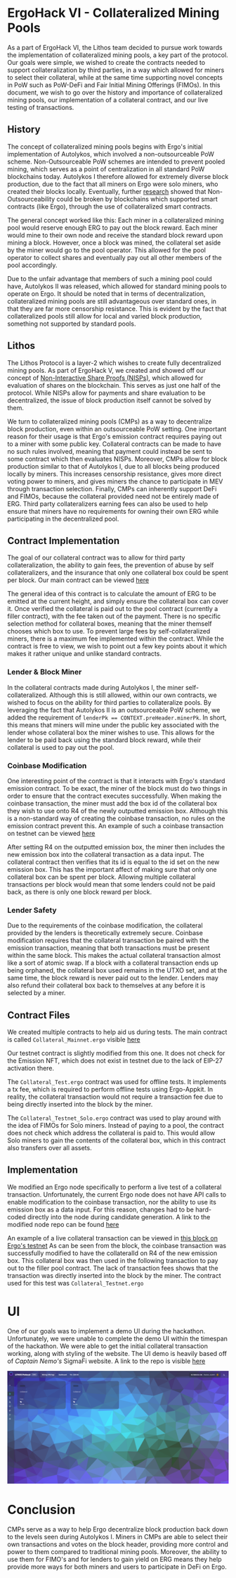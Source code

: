 # ErgoHack VI - Collateralized Mining Pools

As a part of ErgoHack VI, the Lithos team decided to pursue work towards the implementation
of collateralized mining pools, a key part of the protocol. Our goals were simple, we wished
to create the contracts needed to support collateralization by third parties, in a way which allowed
for miners to select their collateral, while at the same time supporting novel concepts in PoW such as
PoW-DeFi and Fair Initial Mining Offerings (FIMOs). In this document, we wish to go over the history and importance of 
collateralized mining pools, our implementation of a collateral contract, and our live testing of transactions.

## History
The concept of collateralized mining pools begins with Ergo's initial implementation of Autolykos, which
involved a non-outsourceable PoW scheme. Non-Outsourceable PoW schemes are intended to prevent pooled mining,
which serves as a point of centralization in all standard PoW blockchains today. Autolykos I therefore allowed
for extremely diverse block production, due to the fact that all miners on Ergo were solo miners, who
created their blocks locally. Eventually, further [research](https://eprint.iacr.org/2020/044.pdf) showed that
Non-Outsourceability could be broken by blockchains which supported smart contracts (like Ergo),
through the use of collateralized smart contracts.

The general concept worked like this: Each miner in a collateralized mining pool would reserve enough ERG to
pay out the block reward. Each miner would mine to their own node and receive the standard block reward upon
mining a block. However, once a block was mined, the collateral set aside by the miner would go to the pool operator.
This allowed for the pool operator to collect shares and eventually pay out all other members of the pool accordingly.

Due to the unfair advantage that members of such a mining pool could have, Autolykos II was released, which allowed
for standard mining pools to operate on Ergo. It should be noted that in terms of decentralization, collateralized
mining pools are still advantageous over standard ones, in that they are far more censorship resistance. This is
evident by the fact that collateralized pools still allow for local and varied block production, something not supported
by standard pools.

## Lithos
The Lithos Protocol is a layer-2 which wishes to create fully decentralized mining pools. As part of ErgoHack V,
we created and showed off our concept of [Non-Interactive Share Proofs (NISPs)](https://www.youtube.com/watch?v=x-9x_PveRog), which allowed for evaluation of
shares on the blockchain. This serves as just one half of the protocol. While NISPs allow for payments and share
evaluation to be decentralized, the issue of block production itself cannot be solved by them.

We turn to collateralized mining pools (CMPs) as a way to decentralize block production, even within an outsourceable PoW
setting. One important reason for their usage is that Ergo's emission contract requires paying out to a miner
with some public key. Collateral contracts can be made to have no such rules involved, meaning that payment
could instead be sent to some contract which then evaluates NISPs. Moreover, CMPs allow for block production
similar to that of Autolykos I, due to all blocks being produced locally by miners. This increases censorship
resistance, gives more direct voting power to miners, and gives miners the chance to participate in MEV
through transaction selection. Finally, CMPs can inherently support DeFi and FIMOs, because the collateral provided need
not be entirely made of ERG. Third party collateralizers earning fees can also be used to help ensure that miners have no
requirements for owning their own ERG while participating in the decentralized pool.

## Contract Implementation

The goal of our collateral contract was to allow for third party collateralization, the ability to gain fees,
the prevention of abuse by self collateralizers, and the insurance that only one collateral box could be spent
per block. Our main contract can be viewed [here](/src/main/resources/contracts/collateral/Collateral_Mainnet.ergo)

The general idea of this contract is to calculate the amount of ERG to be emitted at the current height, and simply
ensure the collateral box can cover it. Once verified the collateral is paid out to the pool contract (currently a filler contract), with the fee taken
out of the payment. There is no specific selection method for collateral boxes, meaning that the miner
themself chooses which box to use. To prevent large fees by self-collateralized miners, there is a maximum fee
implemented within the contract. While the contract is free to view, we wish to point out a few key points about it which makes it
rather unique and unlike standard contracts.

### Lender & Block Miner
In the collateral contracts made during Autolykos I, the miner self-collateralized. Although this is still allowed,
within our own contracts, we wished to focus on the ability for third parties to collateralize pools. By leveraging
the fact that Autolykos II is an outsourceable PoW scheme, we added the requirement of `lenderPk == CONTEXT.preHeader.minerPk`.
In short, this means that miners will mine under the public key associated with the lender whose collateral box
the miner wishes to use. This allows for the lender to be paid back using the standard block reward, while their collateral
is used to pay out the pool.

### Coinbase Modification
One interesting point of the contract is that it interacts with Ergo's standard emission contract. To be exact,
the miner of the block must do two things in order to ensure that the contract executes successfully. When
making the coinbase transaction, the miner must add the box id of the collateral box they wish to use onto
R4 of the newly outputted emission box. Although this is a non-standard way of creating the coinbase transaction,
no rules on the emission contract prevent this. An example of such a coinbase transaction on testnet can be
viewed [here](https://tn-ergo-explorer.anetabtc.io/en/transactions/5ed9cbf2f15c4fb26e8be2ac6dadb0749ec864545b60262bc6085dc84fda815a)

After setting R4 on the outputted emission box, the miner then includes the new emission box into the collateral transaction
as a data input. The collateral contract then verifies that its id is equal to the id set on the new emission box. This has the important affect
of making sure that only one collateral box can be spent per block. Allowing multiple collateral transactions per
block would mean that some lenders could not be paid back, as there is only one block reward per block.

### Lender Safety
Due to the requirements of the coinbase modification, the collateral provided by the lenders is theoretically
extremely secure. Coinbase modification requires that the collateral transaction be paired with the emission transaction,
meaning that both transactions must be present within the same block. This makes the actual collateral transaction almost
like a sort of atomic swap. If a block with a collateral transaction ends up being orphaned, the collateral box used
remains in the UTXO set, and at the same time, the block reward is never paid out to the lender. Lenders may also
refund their collateral box back to themselves at any before it is selected by a miner.

## Contract Files
We created multiple contracts to help aid us during tests. The main contract is called
`Collateral_Mainnet.ergo` visible [here](/src/main/resources/contracts/collateral/Collateral_Mainnet.ergo)

Our testnet contract is slightly modified from this one. It does not check for the Emission NFT, which
does not exist in testnet due to the lack of EIP-27 activation there.

The `Collateral_Test.ergo` contract was used for offline tests. It implements a tx fee, which is required
to perform offline tests using Ergo-Appkit. In reality, the collateral transaction would not require a transaction
fee due to being directly inserted into the block by the miner.

The `Collateral_Testnet_Solo.ergo` contract was used to play around with the idea of FIMOs for Solo miners.
Instead of paying to a pool, the contract does not check which address the collateral is paid to. This would
allow Solo miners to gain the contents of the collateral box, which in this contract also transfers over all assets.

## Implementation

We modified an Ergo node specifically to perform a live test of a collateral transaction. Unfortunately,
the current Ergo node does not have API calls to enable modification to the coinbase transaction, nor
the ability to use its emission box as a data input. For this reason, changes had to be hard-coded directly
into the node during candidate generation. A link to the modified node repo can be found [here](https://github.com/Lithos-Protocol/Lithos-ErgoNode/tree/Lithos-Tx-Test)

An example of a live collateral transaction can be viewed in [this block on Ergo's testnet](https://tn-ergo-explorer.anetabtc.io/en/blocks/a79a093a8fe6070de87f414b5e0f9b880d057b7adbfc7384c75a6eb43b95a52a)
As can be seen from the block, the coinbase transaction was successfully modified to have the collateralId on R4 of the new emission box.
This collateral box was then used in the following transaction to pay out to the filler pool contract. The lack
of transaction fees shows that the transaction was directly inserted into the block by the miner. The contract
used for this test was `Collateral_Testnet.ergo`

# UI
One of our goals was to implement a demo UI during the hackathon. Unfortunately, we were unable to complete
the demo UI within the timespan of the hackathon. We were able to get the initial collateral transaction
working, along with styling of the website. The UI demo is heavily based off of *Captain Nemo's* SigmaFi website.
A link to the repo is visible [here](https://github.com/Lithos-Protocol/Front-End)

![image](/documents/LithosFrontEnd.PNG)

# Conclusion
CMPs serve as a way to help Ergo decentralize block production back down to the levels seen during
Autolykos I. Miners in CMPs are able to select their own transactions and votes on the block header, providing more
control and power to them compared to traditional mining pools. Moreover, the ability to use them for FIMO's and for lenders to gain yield on ERG means
they help provide more ways for both miners and users to participate in DeFi on Ergo. 